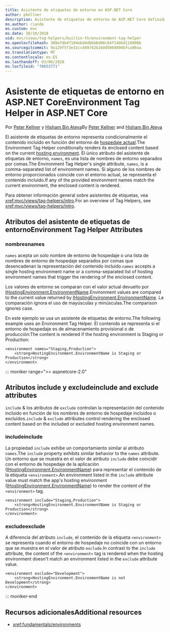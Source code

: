 ```yaml
---
title: Asistente de etiquetas de entorno en ASP.NET Core
author: pkellner
description: Asistente de etiquetas de entorno de ASP.NET Core definida con todas las propiedades
ms.author: riande
ms.custom: mvc
ms.date: 10/10/2018
uid: mvc/views/tag-helpers/builtin-th/environment-tag-helper
ms.openlocfilehash: 308e7db47104ebd4d6bb8d08c64f14bbd118898b
ms.sourcegitcommit: 9a129f5f3e31cc449742b164d5004894bfca90aa
ms.translationtype: MT
ms.contentlocale: es-ES
ms.lasthandoff: 03/06/2020
ms.locfileid: "78653771"
---
```

# <a name="environment-tag-helper-in-aspnet-core"></a><span data-ttu-id="870ab-103">Asistente de etiquetas de entorno en ASP.NET Core</span><span class="sxs-lookup"><span data-stu-id="870ab-103">Environment Tag Helper in ASP.NET Core</span></span>

<span data-ttu-id="870ab-104">Por [Peter Kellner](https://peterkellner.net) y [Hisham Bin Ateya](https://twitter.com/hishambinateya)</span><span class="sxs-lookup"><span data-stu-id="870ab-104">By [Peter Kellner](https://peterkellner.net) and [Hisham Bin Ateya](https://twitter.com/hishambinateya)</span></span>

<span data-ttu-id="870ab-105">El asistente de etiquetas de entorno representa condicionalmente el contenido incluido en función del entorno de [hospedaje actual](xref:fundamentals/environments).</span><span class="sxs-lookup"><span data-stu-id="870ab-105">The Environment Tag Helper conditionally renders its enclosed content based on the current [hosting environment](xref:fundamentals/environments).</span></span> <span data-ttu-id="870ab-106">El único atributo del asistente de etiquetas de entorno, `names`, es una lista de nombres de entorno separados por comas.</span><span class="sxs-lookup"><span data-stu-id="870ab-106">The Environment Tag Helper's single attribute, `names`, is a comma-separated list of environment names.</span></span> <span data-ttu-id="870ab-107">Si alguno de los nombres de entorno proporcionados coincide con el entorno actual, se representa el contenido incluido.</span><span class="sxs-lookup"><span data-stu-id="870ab-107">If any of the provided environment names match the current environment, the enclosed content is rendered.</span></span>

<span data-ttu-id="870ab-108">Para obtener información general sobre asistentes de etiquetas, vea <xref:mvc/views/tag-helpers/intro>.</span><span class="sxs-lookup"><span data-stu-id="870ab-108">For an overview of Tag Helpers, see <xref:mvc/views/tag-helpers/intro>.</span></span>

## <a name="environment-tag-helper-attributes"></a><span data-ttu-id="870ab-109">Atributos del asistente de etiquetas de entorno</span><span class="sxs-lookup"><span data-stu-id="870ab-109">Environment Tag Helper Attributes</span></span>

### <a name="names"></a><span data-ttu-id="870ab-110">nombres</span><span class="sxs-lookup"><span data-stu-id="870ab-110">names</span></span>

<span data-ttu-id="870ab-111">`names` acepta un solo nombre de entorno de hospedaje o una lista de nombres de entorno de hospedaje separados por comas que desencadenan la representación del contenido incluido.</span><span class="sxs-lookup"><span data-stu-id="870ab-111">`names` accepts a single hosting environment name or a comma-separated list of hosting environment names that trigger the rendering of the enclosed content.</span></span>

<span data-ttu-id="870ab-112">Los valores de entorno se comparan con el valor actual devuelto por [IHostingEnvironment.EnvironmentName](xref:Microsoft.AspNetCore.Hosting.IHostingEnvironment.EnvironmentName*).</span><span class="sxs-lookup"><span data-stu-id="870ab-112">Environment values are compared to the current value returned by [IHostingEnvironment.EnvironmentName](xref:Microsoft.AspNetCore.Hosting.IHostingEnvironment.EnvironmentName*).</span></span> <span data-ttu-id="870ab-113">La comparación ignora el uso de mayúsculas y minúsculas.</span><span class="sxs-lookup"><span data-stu-id="870ab-113">The comparison ignores case.</span></span>

<span data-ttu-id="870ab-114">En este ejemplo se usa un asistente de etiquetas de entorno.</span><span class="sxs-lookup"><span data-stu-id="870ab-114">The following example uses an Environment Tag Helper.</span></span> <span data-ttu-id="870ab-115">El contenido se representa si el entorno de hospedaje es de almacenamiento provisional o de producción:</span><span class="sxs-lookup"><span data-stu-id="870ab-115">The content is rendered if the hosting environment is Staging or Production:</span></span>

```cshtml
<environment names="Staging,Production">
    <strong>HostingEnvironment.EnvironmentName is Staging or Production</strong>
</environment>
```

::: moniker range=">= aspnetcore-2.0"

## <a name="include-and-exclude-attributes"></a><span data-ttu-id="870ab-116">Atributos include y exclude</span><span class="sxs-lookup"><span data-stu-id="870ab-116">include and exclude attributes</span></span>

<span data-ttu-id="870ab-117">`include` & los atributos de `exclude` controlan la representación del contenido incluido en función de los nombres de entorno de hospedaje incluidos o excluidos.</span><span class="sxs-lookup"><span data-stu-id="870ab-117">`include` & `exclude` attributes control rendering the enclosed content based on the included or excluded hosting environment names.</span></span>

### <a name="include"></a><span data-ttu-id="870ab-118">include</span><span class="sxs-lookup"><span data-stu-id="870ab-118">include</span></span>

<span data-ttu-id="870ab-119">La propiedad `include` exhibe un comportamiento similar al atributo `names`.</span><span class="sxs-lookup"><span data-stu-id="870ab-119">The `include` property exhibits similar behavior to the `names` attribute.</span></span> <span data-ttu-id="870ab-120">Un entorno que se muestra en el valor de atributo `include` debe coincidir con el entorno de hospedaje de la aplicación ([IHostingEnvironment.EnvironmentName](xref:Microsoft.AspNetCore.Hosting.IHostingEnvironment.EnvironmentName*)) para representar el contenido de la etiqueta `<environment>`.</span><span class="sxs-lookup"><span data-stu-id="870ab-120">An environment listed in the `include` attribute value must match the app's hosting environment ([IHostingEnvironment.EnvironmentName](xref:Microsoft.AspNetCore.Hosting.IHostingEnvironment.EnvironmentName*)) to render the content of the `<environment>` tag.</span></span>

```cshtml
<environment include="Staging,Production">
    <strong>HostingEnvironment.EnvironmentName is Staging or Production</strong>
</environment>
```

### <a name="exclude"></a><span data-ttu-id="870ab-121">exclude</span><span class="sxs-lookup"><span data-stu-id="870ab-121">exclude</span></span>

<span data-ttu-id="870ab-122">A diferencia del atributo `include`, el contenido de la etiqueta `<environment>` se representa cuando el entorno de hospedaje no coincide con un entorno que se muestra en el valor de atributo `exclude`.</span><span class="sxs-lookup"><span data-stu-id="870ab-122">In contrast to the `include` attribute, the content of the `<environment>` tag is rendered when the hosting environment doesn't match an environment listed in the `exclude` attribute value.</span></span>

```cshtml
<environment exclude="Development">
    <strong>HostingEnvironment.EnvironmentName is not Development</strong>
</environment>
```

::: moniker-end

## <a name="additional-resources"></a><span data-ttu-id="870ab-123">Recursos adicionales</span><span class="sxs-lookup"><span data-stu-id="870ab-123">Additional resources</span></span>

* <xref:fundamentals/environments>
